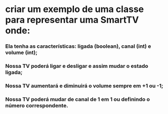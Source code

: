 # criar um exemplo de uma classe para representar uma SmartTV onde:

### Ela tenha as características: ligada (boolean), canal (int) e volume (int);
### Nossa TV poderá ligar e desligar e assim mudar o estado ligada;
### Nossa TV aumentará e diminuirá o volume sempre em +1 ou -1;
### Nossa TV poderá mudar de canal de 1 em 1 ou definindo o número correspondente.